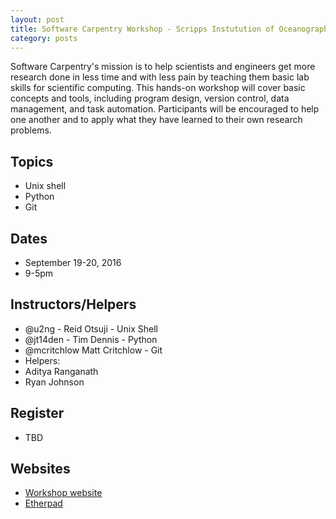 ```yaml
---
layout: post
title: Software Carpentry Workshop - Scripps Instutution of Oceanography
category: posts
---
```


Software Carpentry's mission is to help scientists and engineers get more research done in less time and with less pain by teaching them basic lab skills for scientific computing. This hands-on workshop will cover basic concepts and tools, including program design, version control, data management, and task automation. Participants will be encouraged to help one another and to apply what they have learned to their own research problems.

## Topics 

* Unix shell
* Python
* Git 

## Dates

* September 19-20, 2016
* 9-5pm 

## Instructors/Helpers

* @u2ng - Reid Otsuji - Unix Shell
* @jt14den - Tim Dennis - Python
* @mcritchlow Matt Critchlow - Git
* Helpers:
* Aditya Ranganath
* Ryan Johnson



## Register 

* TBD 

## Websites

* [Workshop website](http://ucsdlib.github.io/2016-09-19-UCSD-SIO/)
* [Etherpad](http://pad.software-carpentry.org/2016-09-19-UCSDSIO)

